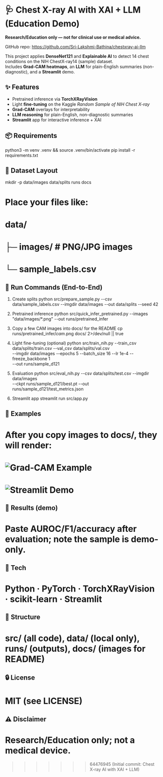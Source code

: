 # 🩺 Chest X-ray AI with XAI + LLM (Education Demo)

**Research/Education only — not for clinical use or medical advice.**

GitHub repo: https://github.com/Sri-Lakshmi-Bathina/chestxray-ai-llm

This project applies **DenseNet121** and **Explainable AI** to detect 14 chest conditions on the NIH ChestX-ray14 (sample) dataset.  
Includes **Grad-CAM heatmaps**, an **LLM** for plain-English summaries (non-diagnostic), and a **Streamlit** demo.

## ✨ Features
- Pretrained inference via **TorchXRayVision**
- Light **fine-tuning** on the Kaggle *Random Sample of NIH Chest X-ray*
- **Grad-CAM** overlays for interpretability
- **LLM reasoning** for plain-English, non-diagnostic summaries
- **Streamlit** app for interactive inference + XAI

## 📦 Requirements
python3 -m venv .venv && source .venv/bin/activate
pip install -r requirements.txt

## 📁 Dataset Layout
mkdir -p data/images data/splits runs docs

# Place your files like:
# data/
# ├─ images/                 # PNG/JPG images
# └─ sample_labels.csv

## 🚀 Run Commands (End-to-End)
1) Create splits
python src/prepare_sample.py --csv data/sample_labels.csv --imgdir data/images --out data/splits --seed 42

2) Pretrained inference
python src/quick_infer_pretrained.py --images "data/images/*.png" --out runs/pretrained_infer

3) Copy a few CAM images into docs/ for the README
cp runs/pretrained_infer/*cam*.png docs/ 2>/dev/null || true

4) Light fine-tuning (optional)
python src/train_nih.py --train_csv data/splits/train.csv --val_csv data/splits/val.csv \
  --imgdir data/images --epochs 5 --batch_size 16 --lr 1e-4 --freeze_backbone 1 \
  --out runs/sample_d121

5) Evaluation
python src/eval_nih.py --csv data/splits/test.csv --imgdir data/images \
  --ckpt runs/sample_d121/best.pt --out runs/sample_d121/test_metrics.json

6) Streamlit app
streamlit run src/app.py

## 📸 Examples
# After you copy images to docs/, they will render:
# ![Grad-CAM Example](docs/cam_example.png)
# ![Streamlit Demo](docs/streamlit_ui.png)

## 🧪 Results (demo)
# Paste AUROC/F1/accuracy after evaluation; note the sample is demo-only.

## 🧰 Tech
# Python · PyTorch · TorchXRayVision · scikit-learn · Streamlit

## 📂 Structure
# src/ (all code), data/ (local only), runs/ (outputs), docs/ (images for README)

## 🔒 License
# MIT (see LICENSE)

## ⚠ Disclaimer
# Research/Education only; not a medical device.
>>>>>>> 64476945 (Initial commit: Chest X-ray AI with XAI + LLM)
